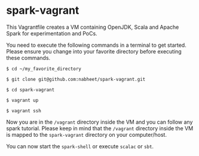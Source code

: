 # spark-vagrant
This Vagrantfile creates a VM containing OpenJDK, Scala and Apache Spark for experimentation and PoCs.

You need to execute the following commands in a terminal to get started.
Please ensure you change into your favorite directory before executing these
commands.

`$ cd ~/my_favorite_directory`

`$ git clone git@github.com:nabheet/spark-vagrant.git`

`$ cd spark-vagrant`

`$ vagrant up`

`$ vagrant ssh`

Now you are in the `/vagrant` directory inside the VM and you can follow any
spark tutorial. Please keep in mind that the `/vagrant` directory inside the VM
is mapped to the `spark-vagrant` directory on your computer/host.

You can now start the `spark-shell` or execute `scalac` or `sbt`.
